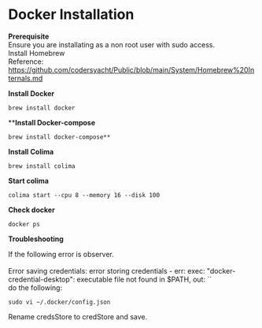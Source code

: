 
# **Docker Installation**

**Prerequisite** <br>
Ensure you are installating as a non root user with sudo access.<br>
Install Homebrew<br>
Reference:<br> 
https://github.com/codersyacht/Public/blob/main/System/Homebrew%20Internals.md

**Install Docker**
```CMD
brew install docker
```
****Install Docker-compose**
```CMD
brew install docker-compose**
```
**Install Colima**
```CMD
brew install colima
```

**Start colima**
```CMD
colima start --cpu 8 --memory 16 --disk 100
```

**Check docker**
```CMD
docker ps
```
**Troubleshooting**

If the following error is observer. <br><br>
Error saving credentials: error storing credentials - err: exec: "docker-credential-desktop": executable file not found in $PATH, out: `` <br>
do the following:
```CMD
sudo vi ~/.docker/config.json
```
Rename credsStore to credStore and save.
